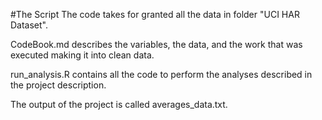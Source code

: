 #The Script
The code takes for granted all the data in folder "UCI HAR Dataset".

CodeBook.md describes the variables, the data, and the work that was executed making it into clean data.

run_analysis.R contains all the code to perform the analyses described in the project description.

The output of the project is called averages_data.txt.




